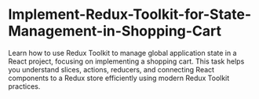 # Implement-Redux-Toolkit-for-State-Management-in-Shopping-Cart
Learn how to use Redux Toolkit to manage global application state in a React project, focusing on implementing a shopping cart. This task helps you understand slices, actions, reducers, and connecting React components to a Redux store efficiently using modern Redux Toolkit practices.
